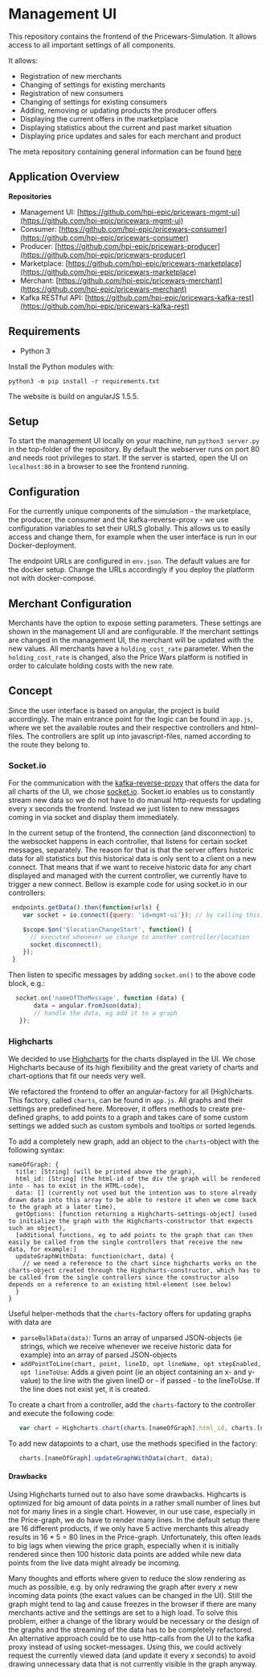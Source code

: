 # Management UI

This repository contains the frontend of the Pricewars-Simulation. It allows access to all important settings of all components.

It allows:
* Registration of new merchants
* Changing of settings for existing merchants
* Registration of new consumers
* Changing of settings for existing consumers
* Adding, removing or updating products the producer offers
* Displaying the current offers in the marketplace
* Displaying statistics about the current and past market situation
* Displaying price updates and sales for each merchant and product

The meta repository containing general information can be found [here](https://github.com/hpi-epic/masterproject-pricewars)

## Application Overview

**Repositories**
* Management UI: [https://github.com/hpi-epic/pricewars-mgmt-ui](https://github.com/hpi-epic/pricewars-mgmt-ui)
* Consumer: [https://github.com/hpi-epic/pricewars-consumer](https://github.com/hpi-epic/pricewars-consumer)
* Producer: [https://github.com/hpi-epic/pricewars-producer](https://github.com/hpi-epic/pricewars-producer)
* Marketplace: [https://github.com/hpi-epic/pricewars-marketplace](https://github.com/hpi-epic/pricewars-marketplace)
* Merchant: [https://github.com/hpi-epic/pricewars-merchant](https://github.com/hpi-epic/pricewars-merchant)
* Kafka RESTful API: [https://github.com/hpi-epic/pricewars-kafka-rest](https://github.com/hpi-epic/pricewars-kafka-rest)

## Requirements

* Python 3

Install the Python modules with:

`python3 -m pip install -r requirements.txt`

The website is build on angularJS 1.5.5.

## Setup

To start the management UI locally on your machine, run `python3 server.py` in the top-folder of the repository.
By default the webserver runs on port 80 and needs root privileges to start.
If the server is started, open the UI  on `localhost:80` in a browser to see the frontend running.

## Configuration

For the currently unique components of the simulation - the marketplace, the producer, the consumer and the kafka-reverse-proxy - we use configuration variables to set their URLS globally. This allows us to easily access and change them, for example when the user interface is run in our Docker-deployment.

The endpoint URLs are configured in `env.json`. The default values are for the docker setup. Change the URLs accordingly if you deploy the platform not with docker-compose.

## Merchant Configuration

Merchants have the option to expose setting parameters.
These settings are shown in the management UI and are configurable.
If the merchant settings are changed in the management UI, the merchant will be updated with the new values.
All merchants have a `holding_cost_rate` parameter.
When the `holding_cost_rate` is changed, also the Price Wars platform is notified in order to calculate holding costs with the new rate.

## Concept

Since the user interface is based on angular, the project is build accordingly. The main entrance point for the logic can be found in `app.js`, where we set the available routes and their respective controllers and html-files. The controllers are split up into javascript-files, named according to the route they belong to. 

### Socket.io
For the communication with the [kafka-reverse-proxy](https://github.com/hpi-epic/pricewars-kafka-reverse-proxy) that offers the data for all charts of the UI, we chose [socket.io](https://socket.io/). Socket.io enables us to constantly stream new data so we do not have to do manual http-requests for updating every x seconds the frontend. Instead we just listen to new messages coming in via socket and display them immediately.

In the current setup of the frontend, the connection (and disconnection) to the websocket happens in each controller, that listens for certain socket messages, separately. The reason for that is that the server offers historic data for all statistics but this historical data is only sent to a client on a new connect. That means that if we want to receive historic data for any chart displayed and managed with the current controller, we currently have to trigger a new connect.
Bellow is example code for using socket.io in our controllers:

```javascript
 endpoints.getData().then(function(urls) {
    var socket = io.connect({query: 'id=mgmt-ui'}); // by calling this, we trigger the server to send us historical data

    $scope.$on('$locationChangeStart', function() {
      // executed whenever we change to another controller/location
      socket.disconnect();
    });
 }
```

Then listen to specific messages by adding `socket.on()` to the above code block, e.g.:
```javascript
  socket.on('nameOfTheMessage', function (data) {
       data = angular.fromJson(data);
       // handle the data, eg add it to a graph
   });
```

### Highcharts
We decided to use [Highcharts](http://www.highcharts.com/) for the charts displayed in the UI. We chose Highcharts because of its high flexibility and the great variety of charts and chart-options that fit our needs very well.

We refactored the frontend to offer an angular-factory for all (High)charts. This factory, called `charts`, can be found in `app.js`. All graphs and their settings are predefined here. Moreover, it offers methods to create pre-defined graphs, to add points to a graph and takes care of some custom settings we added such as custom symbols and tooltips or sorted legends.

To add a completely new graph, add an object to the `charts`-object with the following syntax:
```
nameOfGraph: {
  title: [String] (will be printed above the graph),
  html_id: [String] (the html-id of the div the graph will be rendered into - has to exist in the HTML-code),
  data: [] (currently not used but the intention was to store already drawn data into this array to be able to restore it when we come back to the graph at a later time),
  getOptions: [function returning a Highcharts-settings-object] (used to initialize the graph with the Highcharts-constructor that expects such an object),
  [additional functions, eg to add points to the graph that can then easily be called from the single controllers that receive the new data, for example:]
  updateGraphWithData: function(chart, data) {
    // we need a reference to the chart since highcharts works on the charts-object created through the Highcharts-constructor, which has to be called from the single controllers since the constructor also depends on a reference to an existing html-element (see below)
  }
}
```

Useful helper-methods that the `charts`-factory offers for updating graphs with data are
* `parseBulkData(data)`: Turns an array of unparsed JSON-objects (ie strings, which we receive whenever we receive historic data for example) into an array of parsed JSON-objects
* `addPointToLine(chart, point, lineID, opt lineName, opt stepEnabled, opt lineToUse`: Adds a given point (ie an object containing an x- and y-value) to the line with the given lineID or - if passed - to the lineToUse. If the line does not exist yet, it is created.

To create a chart from a controller, add the `charts`-factory to the controller and execute the following code:
```javascript
   var chart = Highcharts.chart(charts.[nameOfGraph].html_id, charts.[nameOfGraph].getOptions());
```

To add new datapoints to a chart, use the methods specified in the factory:
```javascript
   charts.[nameOfGraph].updateGraphWithData(chart, data);
```

#### Drawbacks
Using Highcharts turned out to also have some drawbacks. Highcarts is optimized for big amount of data points in a rather small number of lines but not for many lines in a single chart. However, in our use case, especially in the Price-graph, we do have to render many lines. In the default setup there are 16 different products, if we only have 5 active merchants this already results in 16 * 5 = 80 lines in the Price-graph. Unfortunately, this often leads to big lags when viewing the price graph, especially when it is initially rendered since then 100 historic data points are added while new data points from the live data might already be incoming.

Many thoughts and efforts where given to reduce the slow rendering as much as possible, e.g. by only redrawing the graph after every *x* new incoming data points (the exact values can be changed in the UI). Still the graph might tend to lag and cause freezes in the browser if there are many merchants active and the settings are set to a high load. To solve this problem, either a change of the library would be necessary or the design of the graphs and the streaming of the data has to be completely refactored. An alternative approach could be to use http-calls from the UI to the kafka proxy instead of using socket-messages. Using this, we could actively request the currently viewed data (and update it every *x* seconds) to avoid drawing unnecessary data that is not currently visible in the graph anyway.
